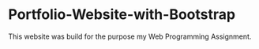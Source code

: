# Portfolio-Website-with-Bootstrap

 This website was build for the purpose my Web Programming Assignment.
